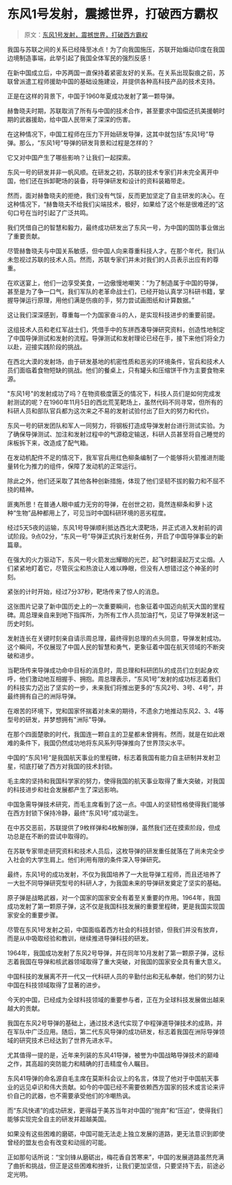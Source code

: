 # 东风1号发射，震撼世界，打破西方霸权

> 原文：[东风1号发射，震撼世界，打破西方霸权](https://baijiahao.baidu.com/s?id=1789330079017027700&wfr=spider&for=pc)

我国与苏联之间的关系已经降至冰点！为了向我国施压，苏联开始煽动印度在我国边境制造事端，此举引起了我国全体军民的强烈反感！

在新中国成立后，中苏两国一直保持着紧密友好的关系。在关系出现裂痕之前，苏联曾派遣工程师援助中国的基础设施建设，并提供各种高科技产品的技术支持。

正是在这样的背景下，中国于1960年夏成功发射了第一颗导弹。

赫鲁晓夫时期，苏联取消了所有与中国的技术合作，甚至要求中国偿还抗美援朝时期的武器援助，给中国人民带来了深深的伤害。

在这种情况下，中国工程师在压力下开始研发导弹，这其中就包括“东风1号”导弹。那么，“东风1号”导弹的研发背景和过程是怎样的？

它又对中国产生了哪些影响？让我们一起探索。

东风一号的研发并非一帆风顺。在研发之初，苏联的技术专家们并未完全离开中国，他们还在拆卸靶场的装备，将导弹研发和设计的资料装箱带走。

然而，面对赫鲁晓夫的拒绝，我们没有气馁，反而更加坚定了自主研发的决心。在这种情况下，“赫鲁晓夫不给我们尖端技术，极好，如果给了这个帐是很难还的”这句口号在当时引起了广泛共鸣。

我们凭借自己的智慧和毅力，最终成功研发出了东风一号，为中国的国防事业做出了重要贡献。

尽管赫鲁晓夫与中国关系敏感，但中国人向来尊重科技人才。在那个年代，我们从未忽视过苏联的技术人员。然而，苏联专家们并未对我们的人员表示出应有的尊重。

在欢送宴上，他们一边享受美食，一边傲慢地嘲笑：“为了制造属于中国的导弹，甚至是为了争一口气，我们军队的老革命战士们，已经开始认真学习科研书籍，掌握导弹运行原理，用他们满是伤痕的手，努力尝试画图纸和计算数据。”

这让我们深深感到，尊重每一个为国家奋斗的人，是实现科技进步的重要前提。

这组技术人员和老红军战士们，凭借手中的东拼西凑导弹研究资料，创造性地制定了中国导弹测试和发射的流程。导弹测试和发射理论已经在手，接下来他们将全力以赴，迎接实践阶段的挑战。

在西北大漠的发射场，由于研发基地的机密性质和恶劣的环境条件，官兵和技术人员们面临着食物短缺的挑战。他们的餐桌上，只有罐头和压缩饼干作为主要食物来源。

"东风1号"的发射成功了吗？在物资极度匮乏的情况下，科技人员们是如何完成发射测试的呢？在1960年11月5日的西北荒芜靶场上，虽然代码不同寻常，但所有的科研人员和部队官兵都为这次来之不易的发射试验付出了巨大的努力和代价。

东风一号的研发团队和军人一同努力，将钢板打造成导弹发射台进行测试实验。为了确保导弹测试、加注和发射过程中的气源稳定输送，科研人员甚至将自己睡觉的床板拆下来，改造成了配气箱。

在发动机配件不足的情况下，我军官兵用红色柳条编制了一个能够将火箭推进剂能量转化为推力的组件，保障了发动机的正常运行。

除此之外，他们还采取了其他各种创新措施，体现了他们坚韧不拔的毅力和不屈不挠的精神。

匪夷所思！在普通人眼中威力无穷的导弹，在创世之初，竟然连柳条和萝卜这种“生物”品种都用上了，可见当时中国科研环境的恶劣程度。

经过5天5夜的运输，东风1号导弹顺利抵达西北大漠靶场，并正式进入发射前的调试阶段。9点02分，“东风一号”导弹正式执行发射任务，开启了中国导弹事业的新篇章。

在强大的火力驱动下，东风一号火箭发出耀眼的光芒，起飞时翻滚起万丈尘烟。人们紧紧地盯着它，尽管灰尘和热浪让人难以睁眼，但没有人想错过这个神圣的时刻。

紧张的计时开始，经过7分37秒，靶场传来了惊人的消息。

这张图片记录了新中国历史上的一次重要瞬间，也象征着中国迈向航天大国的里程碑。周总理亲自来到地下指挥所，为所有工作人员加油打气，见证了导弹发射这一历史时刻。

发射连长在关键时刻亲自请示周总理，最终得到总理的点头同意，导弹发射成功。这个瞬间，不仅展现了中国人民的智慧和勇气，更象征着中国在航天领域的不断突破和进步。

当靶场传来导弹成功命中目标的消息时，周总理和科研团队的成员们立刻起身欢呼，他们激动地互相握手、拥抱。周总理表示，“东风1号”发射的成功标志着我们的科技实力迈出了坚实的一步，未来我们将推出更多的“东风2号、3号、4号”，并最终拥有自己的洲际导弹。

在艰苦的环境下，党和国家怀揣着对未来的期待，不遗余力地推动东风2、3、4等型号的研发，并梦想拥有"洲际"导弹。

在那个四面楚歌的时代，我国连一颗自主的卫星都未曾拥有。然而，就是在如此艰难的条件下，我国仍然成功地将东风系列导弹推向了世界顶尖水平。

中国的“东风1号”是我国航天事业的里程碑，标志着我国有能力自主研制并发射卫星，彻底打破了西方对我国的技术封锁。

毛主席的坚持和我国科学家的努力，使得我国的航天事业取得了重大突破，对我国的科技进步和社会发展都产生了深远影响。

中国急需导弹技术研究，而毛主席看到了这一点。中国人的坚韧性格使得我们能够在西方封锁下保持冷静，最终“东风1号”成功诞生。

在中苏交恶前，苏联提供了9枚样弹和4枚解剖弹，虽然我们还在摸索阶段，但成功总是在不断的尝试中取得的。

在苏联专家带走研究资料和技术人员后，这枚导弹的研发重任就落在了尚未完全步入社会的大学生肩上。他们利用有限的条件深入导弹研究。

最终，东风1号的成功发射，不仅为我国培养了一大批导弹工程师，而且还培养了一大批不同导弹研究型号的科研人才，为我国未来的导弹研发奠定了坚实的基础。

原子弹是战略武器，对一个国家的国家安全有着至关重要的作用。1964年，我国成功发射了第一颗原子弹，这不仅是我国科技发展的重要里程碑，更是我国实现国家安全的重要步骤。

尽管在东风1号发射之前，中国面临着西方社会的科技封锁，但我们并没有放弃，而是从中吸取经验和教训，继续推进导弹科技的研发。

1964年，我国成功发射了东风2号导弹，并在同年10月发射了第一颗原子弹，这标志着我国在导弹和核武器领域取得了重大突破，对我国的国家安全具有重大意义。

中国科技的发展离不开一代又一代科研人员的辛勤付出和无私奉献，他们的努力让中国在科技领域取得了显著的进步。

今天的中国，已经成为全球科技领域的重要参与者，正在为全球科技发展做出越来越大的贡献。

我国在东风2号导弹的基础上，通过技术迭代实现了中程弹道导弹技术的成熟，并在军队中广泛应用。随后，第二代东风导弹的成功研发，标志着我国在洲际导弹领域的研究技术已经达到了世界先进水平。

尤其值得一提的是，近年来列装的东风41导弹，被誉为中国战略导弹技术的巅峰之作，其高超的突防能力和精确的打击精度令人瞩目。

东风41导弹的命名源自毛主席在莫斯科会议上的名言，体现了他对于中国航天事业的远见卓识和伟大贡献。如今的中国已经不需要依赖西方国家的技术或言论来评价自己的武器，也不需要承受他们的冷嘲热讽。

而“东风快递”的成功研发，更得益于美苏当年对中国的“抛弃”和“压迫”，使得我们能够实现完全自主的研发并超越美国。

如果没有这些困难的磨砺，中国可能无法走上独立发展的道路，更无法意识到即使曾经的盟友也会有改变和动摇的可能。

正如那句话所说：“宝剑锋从磨砺出，梅花香自苦寒来”，中国的发展道路虽然充满了曲折和挑战，但正是这些困难和挫折，让我们更加坚信，只要坚持下去，前途必定光明。

